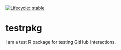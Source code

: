 <!-- badges: start -->
[![Lifecycle: stable](https://img.shields.io/badge/lifecycle-stable-brightgreen.svg)](https://www.tidyverse.org/lifecycle/#stable)
<!-- badges: end -->

# testrpkg

I am a test R package for testing GitHub interactions.
